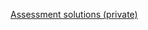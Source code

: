 [Assessment solutions (private)](https://github.com/ScriptEdcurriculum/solutions/tree/master/units/5-javascript/lessons/3-pseudocode/assessments)
